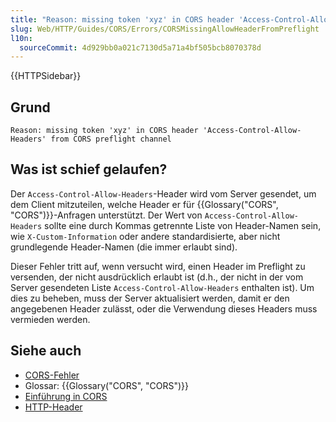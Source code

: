 ```yaml
---
title: "Reason: missing token 'xyz' in CORS header 'Access-Control-Allow-Headers' from CORS preflight channel"
slug: Web/HTTP/Guides/CORS/Errors/CORSMissingAllowHeaderFromPreflight
l10n:
  sourceCommit: 4d929bb0a021c7130d5a71a4bf505bcb8070378d
---
```


{{HTTPSidebar}}

## Grund

```plain
Reason: missing token 'xyz' in CORS header 'Access-Control-Allow-Headers' from CORS preflight channel
```

## Was ist schief gelaufen?

Der `Access-Control-Allow-Headers`-Header wird vom Server gesendet, um dem Client mitzuteilen, welche Header er für {{Glossary("CORS", "CORS")}}-Anfragen unterstützt. Der Wert von `Access-Control-Allow-Headers` sollte eine durch Kommas getrennte Liste von Header-Namen sein, wie `X-Custom-Information` oder andere standardisierte, aber nicht grundlegende Header-Namen (die immer erlaubt sind).

Dieser Fehler tritt auf, wenn versucht wird, einen Header im Preflight zu versenden, der nicht ausdrücklich erlaubt ist (d.h., der nicht in der vom Server gesendeten Liste `Access-Control-Allow-Headers` enthalten ist). Um dies zu beheben, muss der Server aktualisiert werden, damit er den angegebenen Header zulässt, oder die Verwendung dieses Headers muss vermieden werden.

## Siehe auch

- [CORS-Fehler](/de/docs/Web/HTTP/Guides/CORS/Errors)
- Glossar: {{Glossary("CORS", "CORS")}}
- [Einführung in CORS](/de/docs/Web/HTTP/Guides/CORS)
- [HTTP-Header](/de/docs/Web/HTTP/Reference/Headers)
